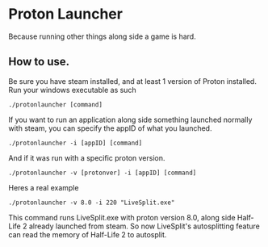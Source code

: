 # Proton Launcher
Because running other things along side a game is hard.
## How to use.
Be sure you have steam installed, and at least 1 version of Proton installed.
Run your windows executable as such  
  
`./protonlauncher [command]`  
  
If you want to run an application along side something launched normally with steam, you can specify the appID of what you launched.  
  
`./protonlauncher -i [appID] [command]`  
  
And if it was run with a specific proton version.  
  
`./protonlauncher -v [protonver] -i [appID] [command]`  
  
Heres a real example  
  
`./protonlauncher -v 8.0 -i 220 "LiveSplit.exe"`  
  
This command runs LiveSplit.exe with proton version 8.0, along side Half-Life 2 already launched from steam.
So now LiveSplit's autosplitting feature can read the memory of Half-Life 2 to autosplit.
